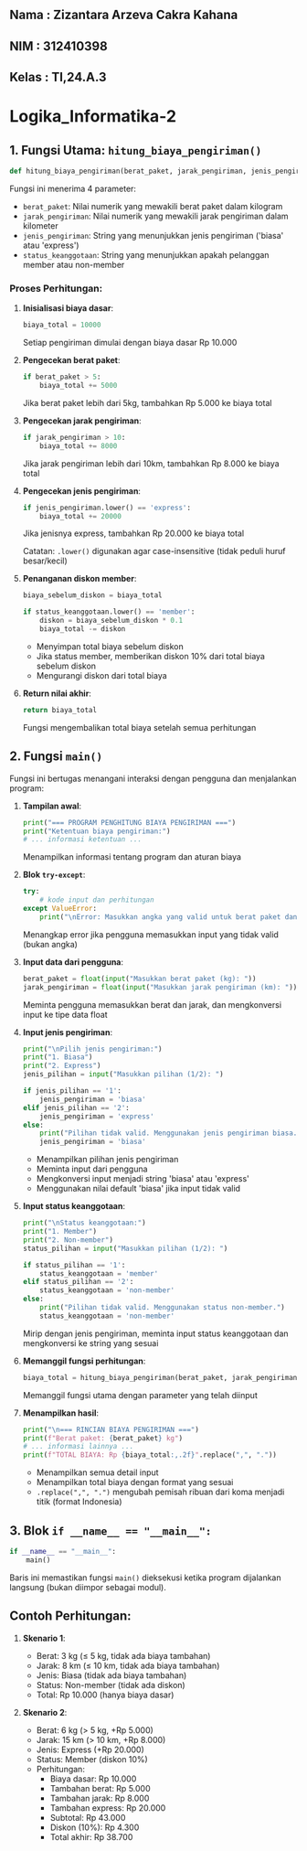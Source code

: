 ## Nama     : Zizantara Arzeva Cakra Kahana

## NIM      : 312410398

## Kelas    : TI,24.A.3

# Logika_Informatika-2

## 1. Fungsi Utama: `hitung_biaya_pengiriman()`

```python
def hitung_biaya_pengiriman(berat_paket, jarak_pengiriman, jenis_pengiriman, status_keanggotaan):
```

Fungsi ini menerima 4 parameter:
- `berat_paket`: Nilai numerik yang mewakili berat paket dalam kilogram
- `jarak_pengiriman`: Nilai numerik yang mewakili jarak pengiriman dalam kilometer
- `jenis_pengiriman`: String yang menunjukkan jenis pengiriman ('biasa' atau 'express')
- `status_keanggotaan`: String yang menunjukkan apakah pelanggan member atau non-member

### Proses Perhitungan:

1. **Inisialisasi biaya dasar**: 
   ```python
   biaya_total = 10000
   ```
   Setiap pengiriman dimulai dengan biaya dasar Rp 10.000

2. **Pengecekan berat paket**:
   ```python
   if berat_paket > 5:
       biaya_total += 5000
   ```
   Jika berat paket lebih dari 5kg, tambahkan Rp 5.000 ke biaya total

3. **Pengecekan jarak pengiriman**:
   ```python
   if jarak_pengiriman > 10:
       biaya_total += 8000
   ```
   Jika jarak pengiriman lebih dari 10km, tambahkan Rp 8.000 ke biaya total

4. **Pengecekan jenis pengiriman**:
   ```python
   if jenis_pengiriman.lower() == 'express':
       biaya_total += 20000
   ```
   Jika jenisnya express, tambahkan Rp 20.000 ke biaya total
   
   Catatan: `.lower()` digunakan agar case-insensitive (tidak peduli huruf besar/kecil)

5. **Penanganan diskon member**:
   ```python
   biaya_sebelum_diskon = biaya_total
   
   if status_keanggotaan.lower() == 'member':
       diskon = biaya_sebelum_diskon * 0.1
       biaya_total -= diskon
   ```
   - Menyimpan total biaya sebelum diskon
   - Jika status member, memberikan diskon 10% dari total biaya sebelum diskon
   - Mengurangi diskon dari total biaya

6. **Return nilai akhir**:
   ```python
   return biaya_total
   ```
   Fungsi mengembalikan total biaya setelah semua perhitungan

## 2. Fungsi `main()`

Fungsi ini bertugas menangani interaksi dengan pengguna dan menjalankan program:

1. **Tampilan awal**:
   ```python
   print("=== PROGRAM PENGHITUNG BIAYA PENGIRIMAN ===")
   print("Ketentuan biaya pengiriman:")
   # ... informasi ketentuan ...
   ```
   Menampilkan informasi tentang program dan aturan biaya

2. **Blok `try-except`**:
   ```python
   try:
       # kode input dan perhitungan
   except ValueError:
       print("\nError: Masukkan angka yang valid untuk berat paket dan jarak pengiriman.")
   ```
   Menangkap error jika pengguna memasukkan input yang tidak valid (bukan angka)

3. **Input data dari pengguna**:
   ```python
   berat_paket = float(input("Masukkan berat paket (kg): "))
   jarak_pengiriman = float(input("Masukkan jarak pengiriman (km): "))
   ```
   Meminta pengguna memasukkan berat dan jarak, dan mengkonversi input ke tipe data float

4. **Input jenis pengiriman**:
   ```python
   print("\nPilih jenis pengiriman:")
   print("1. Biasa")
   print("2. Express")
   jenis_pilihan = input("Masukkan pilihan (1/2): ")
   
   if jenis_pilihan == '1':
       jenis_pengiriman = 'biasa'
   elif jenis_pilihan == '2':
       jenis_pengiriman = 'express'
   else:
       print("Pilihan tidak valid. Menggunakan jenis pengiriman biasa.")
       jenis_pengiriman = 'biasa'
   ```
   - Menampilkan pilihan jenis pengiriman
   - Meminta input dari pengguna
   - Mengkonversi input menjadi string 'biasa' atau 'express'
   - Menggunakan nilai default 'biasa' jika input tidak valid

5. **Input status keanggotaan**:
   ```python
   print("\nStatus keanggotaan:")
   print("1. Member")
   print("2. Non-member")
   status_pilihan = input("Masukkan pilihan (1/2): ")
   
   if status_pilihan == '1':
       status_keanggotaan = 'member'
   elif status_pilihan == '2':
       status_keanggotaan = 'non-member'
   else:
       print("Pilihan tidak valid. Menggunakan status non-member.")
       status_keanggotaan = 'non-member'
   ```
   Mirip dengan jenis pengiriman, meminta input status keanggotaan dan mengkonversi ke string yang sesuai

6. **Memanggil fungsi perhitungan**:
   ```python
   biaya_total = hitung_biaya_pengiriman(berat_paket, jarak_pengiriman, jenis_pengiriman, status_keanggotaan)
   ```
   Memanggil fungsi utama dengan parameter yang telah diinput

7. **Menampilkan hasil**:
   ```python
   print("\n=== RINCIAN BIAYA PENGIRIMAN ===")
   print(f"Berat paket: {berat_paket} kg")
   # ... informasi lainnya ...
   print(f"TOTAL BIAYA: Rp {biaya_total:,.2f}".replace(",", "."))
   ```
   - Menampilkan semua detail input
   - Menampilkan total biaya dengan format yang sesuai 
   - `.replace(",", ".")` mengubah pemisah ribuan dari koma menjadi titik (format Indonesia)

## 3. Blok `if __name__ == "__main__":`

```python
if __name__ == "__main__":
    main()
```

Baris ini memastikan fungsi `main()` dieksekusi ketika program dijalankan langsung (bukan diimpor sebagai modul).

## Contoh Perhitungan:

1. **Skenario 1**: 
   - Berat: 3 kg (≤ 5 kg, tidak ada biaya tambahan)
   - Jarak: 8 km (≤ 10 km, tidak ada biaya tambahan)
   - Jenis: Biasa (tidak ada biaya tambahan)
   - Status: Non-member (tidak ada diskon)
   - Total: Rp 10.000 (hanya biaya dasar)

2. **Skenario 2**:
   - Berat: 6 kg (> 5 kg, +Rp 5.000)
   - Jarak: 15 km (> 10 km, +Rp 8.000)
   - Jenis: Express (+Rp 20.000)
   - Status: Member (diskon 10%)
   - Perhitungan: 
     - Biaya dasar: Rp 10.000
     - Tambahan berat: Rp 5.000
     - Tambahan jarak: Rp 8.000
     - Tambahan express: Rp 20.000
     - Subtotal: Rp 43.000
     - Diskon (10%): Rp 4.300
     - Total akhir: Rp 38.700